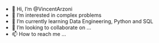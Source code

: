 - 👋 Hi, I’m @VincentArzoni
- 👀 I’m interested in complex problems
- 🌱 I’m currently learning Data Engineering, Python and SQL
- 💞️ I’m looking to collaborate on ...
- 📫 How to reach me ...

<!---
VincentArzoni/VincentArzoni is a ✨ special ✨ repository because its `README.md` (this file) appears on your GitHub profile.
You can click the Preview link to take a look at your changes.
--->
